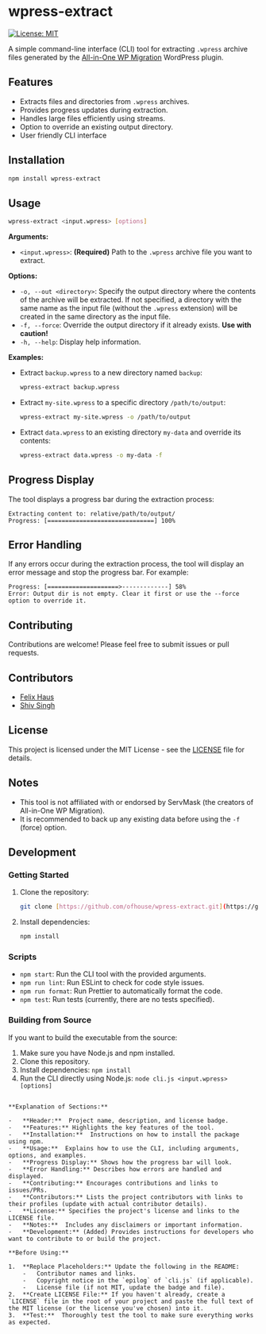 # wpress-extract

[![License: MIT](https://img.shields.io/badge/License-MIT-yellow.svg)](https://opensource.org/licenses/MIT)

A simple command-line interface (CLI) tool for extracting `.wpress` archive files generated by the [All-in-One WP Migration](https://servmask.com/products/all-in-one-wp-migration) WordPress plugin.

## Features

-   Extracts files and directories from `.wpress` archives.
-   Provides progress updates during extraction.
-   Handles large files efficiently using streams.
-   Option to override an existing output directory.
-   User friendly CLI interface

## Installation

```bash
npm install wpress-extract
````

## Usage

```bash
wpress-extract <input.wpress> [options]
```

**Arguments:**

  - `<input.wpress>`: **(Required)** Path to the `.wpress` archive file you want to extract.

**Options:**

  - `-o, --out <directory>`:  Specify the output directory where the contents of the archive will be extracted. If not specified, a directory with the same name as the input file (without the `.wpress` extension) will be created in the same directory as the input file.
  - `-f, --force`: Override the output directory if it already exists. **Use with caution\!**
  - `-h, --help`: Display help information.

**Examples:**

  - Extract `backup.wpress` to a new directory named `backup`:

    ```bash
    wpress-extract backup.wpress
    ```

  - Extract `my-site.wpress` to a specific directory `/path/to/output`:

    ```bash
    wpress-extract my-site.wpress -o /path/to/output
    ```

  - Extract `data.wpress` to an existing directory `my-data` and override its contents:

    ```bash
    wpress-extract data.wpress -o my-data -f
    ```

## Progress Display

The tool displays a progress bar during the extraction process:

```
Extracting content to: relative/path/to/output/
Progress: [==============================] 100%
```

## Error Handling

If any errors occur during the extraction process, the tool will display an error message and stop the progress bar. For example:

```
Progress: [====================>-------------] 58%
Error: Output dir is not empty. Clear it first or use the --force option to override it.
```

## Contributing

Contributions are welcome\! Please feel free to submit issues or pull requests.

## Contributors

  - [Felix Haus](https://felix.house)
  - [Shiv Singh](https://github.com/ProgrammerNomad/wpress-extract)

## License

This project is licensed under the MIT License - see the [LICENSE](https://www.google.com/url?sa=E&source=gmail&q=LICENSE) file for details.

## Notes

  - This tool is not affiliated with or endorsed by ServMask (the creators of All-in-One WP Migration).
  - It is recommended to back up any existing data before using the `-f` (force) option.

## Development

### Getting Started

1.  Clone the repository:
    ```bash
    git clone [https://github.com/ofhouse/wpress-extract.git](https://github.com/ofhouse/wpress-extract.git)
    ```
2.  Install dependencies:
    ```bash
    npm install
    ```

### Scripts

  - `npm start`: Run the CLI tool with the provided arguments.
  - `npm run lint`: Run ESLint to check for code style issues.
  - `npm run format`: Run Prettier to automatically format the code.
  - `npm test`: Run tests (currently, there are no tests specified).

### Building from Source

If you want to build the executable from the source:

1.  Make sure you have Node.js and npm installed.
2.  Clone this repository.
3.  Install dependencies: `npm install`
4.  Run the CLI directly using Node.js: `node cli.js <input.wpress> [options]`

<!-- end list -->

```

**Explanation of Sections:**

-   **Header:**  Project name, description, and license badge.
-   **Features:** Highlights the key features of the tool.
-   **Installation:**  Instructions on how to install the package using npm.
-   **Usage:**  Explains how to use the CLI, including arguments, options, and examples.
-   **Progress Display:** Shows how the progress bar will look.
-   **Error Handling:** Describes how errors are handled and displayed.
-   **Contributing:** Encourages contributions and links to issues/PRs.
-   **Contributors:** Lists the project contributors with links to their profiles (update with actual contributor details).
-   **License:** Specifies the project's license and links to the LICENSE file.
-   **Notes:**  Includes any disclaimers or important information.
-   **Development:** (Added) Provides instructions for developers who want to contribute to or build the project.

**Before Using:**

1.  **Replace Placeholders:** Update the following in the README:
    -   Contributor names and links.
    -   Copyright notice in the `epilog` of `cli.js` (if applicable).
    -   License file (if not MIT, update the badge and file).
2.  **Create LICENSE File:** If you haven't already, create a `LICENSE` file in the root of your project and paste the full text of the MIT license (or the license you've chosen) into it.
3.  **Test:**  Thoroughly test the tool to make sure everything works as expected.
